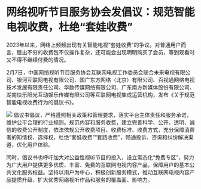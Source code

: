 # 网络视听节目服务协会发倡议：规范智能电视收费，杜绝“套娃收费”

2023年以来，网络上频频出现有关智能电视“套娃收费”的争议。对普通用户而言，层出不穷的收费包不仅操作复杂，还可能会出现明明购买了会员，等到观看时又不得不继续付费的情况。

2月7日，中国网络视听节目服务协会互联网电视工作委员会联合未来电视有限公司、银河互联网电视有限公司、国广东方网络（北京）有限公司、百视通网络电视技术发展有限责任公司、华数传媒网络有限公司、广东南方新媒体股份有限公司、湖南快乐阳光互动娱乐传媒有限公司等互联网电视集成运营机构，发布《关于规范智能电视收费行为的倡议书》。

![](https://inews.gtimg.com/newsapp_bt/0/15649717826/1000)
倡议书倡议，严格遵照相关政策和管理要求，落实平台主体责任和服务承诺，维护公平合理的行业规则。规范内容和服务收费，建立完善科学、公开、透明、诚信的收费公开制度，依法依规公开收费项目、收费标准、收费方式，充分保障消费者的知情权、选择权，杜绝“套娃收费”“套路收费”，畅通投诉、咨询和纠纷解决渠道，优化用户体验。

同时，倡议书也呼吁加大对公益性视听节目的投入，设立常态化“免费专区”，努力为广大用户提供更多优质、丰富、免费的互联网电视内容产品，保障用户的基本公共文化服务权益。坚持以用户为中心，积极创新服务模式，推动互联网电视内容产品提质升级，扩大优秀网络视听作品和服务的覆盖面、影响力。

